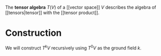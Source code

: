 The **tensor algebra** $T(V)$ of a [[vector space]] $V$ describes the algebra of [[tensors|tensor]] with the [[tensor product]].

# Construction

We will construct $T^k V$ recursively using $T^0 V$ as the ground field $k$.